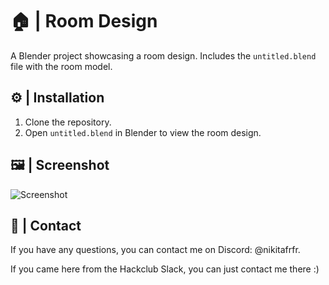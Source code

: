 # 🏠 | Room Design

A Blender project showcasing a room design. Includes the `untitled.blend` file with the room model.

## ⚙️ | Installation

1. Clone the repository.
2. Open `untitled.blend` in Blender to view the room design.

## 🖼️ | Screenshot

![Screenshot](session%202/session%202.png)

## 💌 | Contact

If you have any questions, you can contact me on Discord: @nikitafrfr.

If you came here from the Hackclub Slack, you can just contact me there :)
